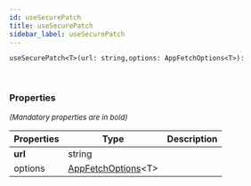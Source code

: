```yaml
---
id: useSecurePatch
title: useSecurePatch
sidebar_label: useSecurePatch
---
```


```tsx
useSecurePatch<T>(url: string,options: AppFetchOptions<T>): 
```
<br/>



### Properties

<font size="2"><i>(Mandatory properties are in bold)</i></font>

| Properties | Type | Description |
| --------- | ---- | ----------- |
| **url** | string |  |
| options | [AppFetchOptions](/framework-api/interfaces/AppFetchOptions.md)<T\> |  |
